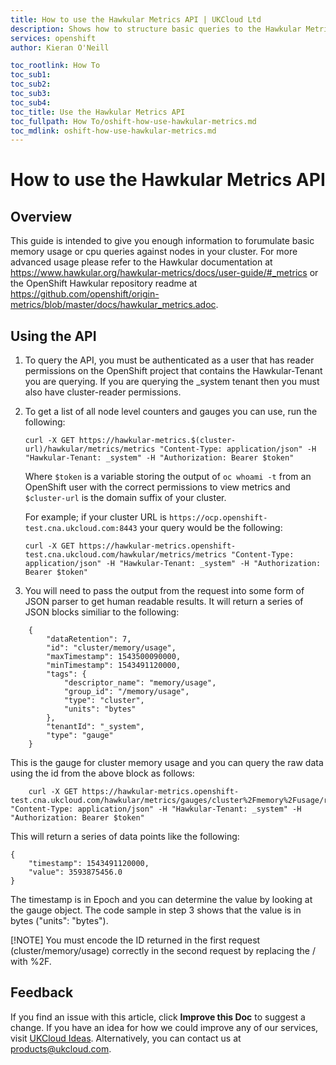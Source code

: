 ```yaml
---
title: How to use the Hawkular Metrics API | UKCloud Ltd
description: Shows how to structure basic queries to the Hawkular Metrics API in order to get resource statistics back
services: openshift
author: Kieran O'Neill

toc_rootlink: How To
toc_sub1: 
toc_sub2:
toc_sub3:
toc_sub4:
toc_title: Use the Hawkular Metrics API
toc_fullpath: How To/oshift-how-use-hawkular-metrics.md
toc_mdlink: oshift-how-use-hawkular-metrics.md
---
```


# How to use the Hawkular Metrics API

## Overview

This guide is intended to give you enough information to forumulate basic memory usage or cpu queries against nodes in your cluster. For more advanced usage please refer to the Hawkular documentation at <https://www.hawkular.org/hawkular-metrics/docs/user-guide/#_metrics> or the OpenShift Hawkular repository readme at <https://github.com/openshift/origin-metrics/blob/master/docs/hawkular_metrics.adoc>.

## Using the API

1. To query the API, you must be authenticated as a user that has reader permissions on the OpenShift project that contains the Hawkular-Tenant you are querying. If you are querying the _system tenant then you must also have cluster-reader permissions.

2. To get a list of all node level counters and gauges you can use, run the following:
    ```
    curl -X GET https://hawkular-metrics.$(cluster-url)/hawkular/metrics/metrics "Content-Type: application/json" -H "Hawkular-Tenant: _system" -H "Authorization: Bearer $token"
    ```

    Where `$token` is a variable storing the output of `oc whoami -t` from an OpenShift user with the correct permissions to view metrics and `$cluster-url` is the domain suffix of your cluster.
    
    For example; if your cluster URL is `https://ocp.openshift-test.cna.ukcloud.com:8443` your query would be the following:
    ```
    curl -X GET https://hawkular-metrics.openshift-test.cna.ukcloud.com/hawkular/metrics/metrics "Content-Type: application/json" -H "Hawkular-Tenant: _system" -H "Authorization: Bearer $token"
    ```

3. You will need to pass the output from the request into some form of JSON parser to get human readable results. It will return a series of JSON blocks similiar to the following:
```
    {
        "dataRetention": 7,
        "id": "cluster/memory/usage",
        "maxTimestamp": 1543500090000,
        "minTimestamp": 1543491120000,
        "tags": {
            "descriptor_name": "memory/usage",
            "group_id": "/memory/usage",
            "type": "cluster",
            "units": "bytes"
        },
        "tenantId": "_system",
        "type": "gauge"
    }
```
This is the gauge for cluster memory usage and you can query the raw data using the id from the above block as follows:

```
    curl -X GET https://hawkular-metrics.openshift-test.cna.ukcloud.com/hawkular/metrics/gauges/cluster%2Fmemory%2Fusage/raw     "Content-Type: application/json" -H "Hawkular-Tenant: _system" -H "Authorization: Bearer $token"
```

This will return a series of data points like the following:

    {
        "timestamp": 1543491120000,
        "value": 3593875456.0
    }

The timestamp is in Epoch and you can determine the value by looking at the gauge object. The code sample in step 3 shows that the value is in bytes ("units": "bytes").

[!NOTE]
You must encode the ID returned in the first request (cluster/memory/usage) correctly in the second request by replacing the / with %2F.

## Feedback

If you find an issue with this article, click **Improve this Doc** to suggest a change. If you have an idea for how we could improve any of our services, visit [UKCloud Ideas](https://ideas.ukcloud.com). Alternatively, you can contact us at <products@ukcloud.com>.
